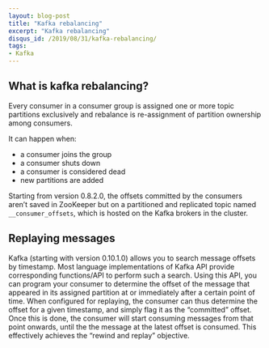 ```yaml
---
layout: blog-post
title: "Kafka rebalancing"
excerpt: "Kafka rebalancing"
disqus_id: /2019/08/31/kafka-rebalancing/
tags:
- Kafka
---
```


## What is kafka rebalancing?

Every consumer in a consumer group is assigned one or more topic partitions exclusively and rebalance is re-assignment of partition ownership among consumers.

It can happen when:
* a consumer joins the group
* a consumer shuts down
* a consumer is considered dead
* new partitions are added

Starting from version 0.8.2.0, the offsets committed by the consumers aren’t saved in ZooKeeper but on a partitioned and replicated topic named `__consumer_offsets`, which is hosted on the Kafka brokers in the cluster.

## Replaying messages

Kafka (starting with version 0.10.1.0) allows you to search message offsets by timestamp. Most language implementations of Kafka API provide corresponding functions/API to perform such a search. Using this API, you can program your consumer to determine the offset of the message that appeared in its assigned partition at or immediately after a certain point of time. When configured for replaying, the consumer can thus determine the offset for a given timestamp, and simply flag it as the “committed” offset. Once this is done, the consumer will start consuming messages from that point onwards, until the the message at the latest offset is consumed. This effectively achieves the “rewind and replay” objective.